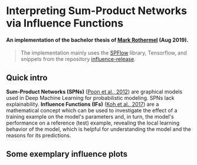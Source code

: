 # Interpreting Sum-Product Networks via Influence Functions
#### An implementation of the bachelor thesis of [Mark Rothermel](https://github.com/MaggiR) (Aug 2019).

> The implementation mainly uses the [SPFlow](https://github.com/SPFlow/SPFlow) library,
>Tensorflow, and snippets from the repository
[influence-release](https://github.com/kohpangwei/influence-release).

## Quick intro
**Sum-Product Networks (SPNs)** ([Poon et al., 2012](https://arxiv.org/abs/1202.3732)) are graphical models
used in Deep Machine Learning for probabilistic modeling. SPNs lack explainability.
**Influence Functions (IFs)** ([Koh et al., 2017](http://proceedings.mlr.press/v70/koh17a/koh17a.pdf)) 
are a mathematical concept which can be used to investigate the effect of a training
example on the model's parameters and, in turn, the model's performance on a reference (test) example, revealing
the local learning behavior of the model, which is helpful for understanding the model and the reasons for its predictions.

## Some exemplary influence plots
